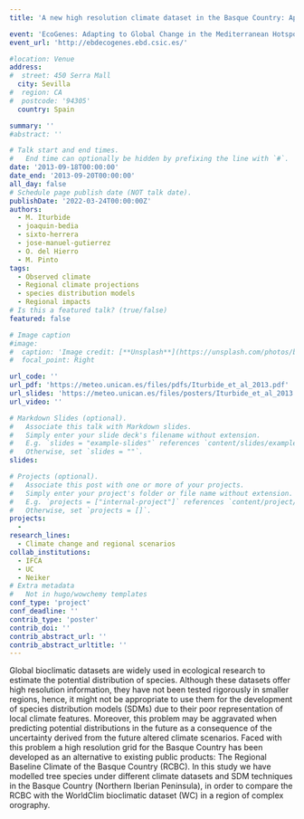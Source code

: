 ```yaml
---
title: 'A new high resolution climate dataset in the Basque Country: Application for ecological niche modelling and future climate impact estimates'

event: 'EcoGenes: Adapting to Global Change in the Mediterranean Hotspot'
event_url: 'http://ebdecogenes.ebd.csic.es/'

#location: Venue
address:
#  street: 450 Serra Mall
  city: Sevilla
#  region: CA
#  postcode: '94305'
  country: Spain

summary: ''
#abstract: ''

# Talk start and end times.
#   End time can optionally be hidden by prefixing the line with `#`.
date: '2013-09-18T00:00:00'
date_end: '2013-09-20T00:00:00'
all_day: false
# Schedule page publish date (NOT talk date).
publishDate: '2022-03-24T00:00:00Z'
authors: 
  - M. Iturbide
  - joaquin-bedia
  - sixto-herrera
  - jose-manuel-gutierrez
  - O. del Hierro
  - M. Pinto
tags: 
  - Observed climate
  - Regional climate projections
  - species distribution models
  - Regional impacts
# Is this a featured talk? (true/false)
featured: false

# Image caption
#image:
#  caption: 'Image credit: [**Unsplash**](https://unsplash.com/photos/bzdhc5b3Bxs)'
#  focal_point: Right

url_code: ''
url_pdf: 'https://meteo.unican.es/files/pdfs/Iturbide_et_al_2013.pdf'
url_slides: 'https://meteo.unican.es/files/posters/Iturbide_et_al_2013.pdf'
url_video: ''

# Markdown Slides (optional).
#   Associate this talk with Markdown slides.
#   Simply enter your slide deck's filename without extension.
#   E.g. `slides = "example-slides"` references `content/slides/example-slides.md`.
#   Otherwise, set `slides = ""`.
slides:

# Projects (optional).
#   Associate this post with one or more of your projects.
#   Simply enter your project's folder or file name without extension.
#   E.g. `projects = ["internal-project"]` references `content/project/deep-learning/index.md`.
#   Otherwise, set `projects = []`.
projects: 
  - 
research_lines: 
  - Climate change and regional scenarios
collab_institutions: 
  - IFCA
  - UC
  - Neiker
# Extra metadata
#   Not in hugo/wowchemy templates
conf_type: 'project'
conf_deadline: ''
contrib_type: 'poster'
contrib_doi: ''
contrib_abstract_url: ''
contrib_abstract_urltitle: ''
---
```


Global bioclimatic datasets are widely used in ecological research to estimate the potential distribution of species. Although these datasets offer high resolution information, they have not been tested rigorously in smaller regions, hence, it might not be appropriate to use them for the development of species distribution models (SDMs) due to their poor representation of local climate features. Moreover, this problem may be aggravated when predicting potential distributions in the future as a consequence of the uncertainty derived from the future altered climate scenarios. Faced with this problem a high resolution grid for the Basque Country has been developed as an alternative to existing public products: The Regional Baseline Climate of the Basque Country (RCBC). In this study we have modelled tree species under different climate datasets and SDM techniques in the Basque Country (Northern Iberian Peninsula), in order to compare the RCBC with the WorldClim bioclimatic dataset (WC) in a region of complex orography.
